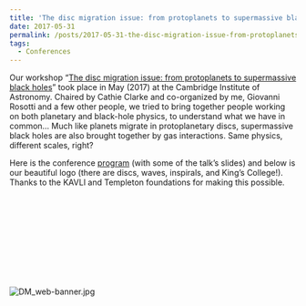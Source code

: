```yaml
---
title: 'The disc migration issue: from protoplanets to supermassive black holes'
date: 2017-05-31
permalink: /posts/2017-05-31-the-disc-migration-issue-from-protoplanets-to-supermassive-black-holes
tags:
  - Conferences
---
```


Our workshop “[The disc migration issue: from protoplanets to supermassive black holes](<https://www.ast.cam.ac.uk/meetings/2017/migration.issue.protoplanets.supermassive.black.holes>)” took place in May (2017) at the Cambridge Institute of Astronomy. Chaired by Cathie Clarke and co-organized by me, Giovanni Rosotti and a few other people, we tried to bring together people working on both planetary and black-hole physics, to understand what we have in common… Much like planets migrate in protoplanetary discs, supermassive black holes are also brought together by gas interactions. Same physics, different scales, right?

Here is the conference [program](<https://www.ast.cam.ac.uk/meetings/2017/migration.issue.protoplanets.supermassive.black.holes>) (with some of the talk’s slides) and below is our beautiful logo (there are discs, waves, inspirals, and King’s College!). Thanks to the KAVLI and Templeton foundations for making this possible.

![](data:image/svg+xml;base64,PHN2ZyBoZWlnaHQ9IjIzMCIgd2lkdGg9IjcyMCIgeG1sbnM9Imh0dHA6Ly93d3cudzMub3JnLzIwMDAvc3ZnIiB2ZXJzaW9uPSIxLjEiLz4=)![DM_web-banner.jpg](https://davidegerosa.files.wordpress.com/2018/10/dm_web-banner.jpg)

